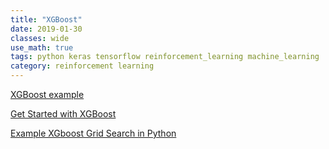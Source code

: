 ```yaml
---
title: "XGBoost"
date: 2019-01-30
classes: wide
use_math: true
tags: python keras tensorflow reinforcement_learning machine_learning  GAN XGboost
category: reinforcement learning
---
```



[XGBoost example](https://www.kdnuggets.com/2017/03/simple-xgboost-tutorial-iris-dataset.html)

[Get Started with XGBoost](https://xgboost.readthedocs.io/en/latest/get_started.html)

[Example XGboost Grid Search in Python](http://hack-r.com/example-xgboost-grid-search-in-python/)


